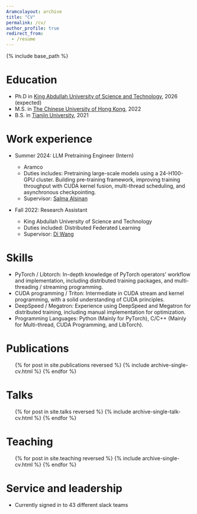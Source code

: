 ```yaml
---
Aramcolayout: archive
title: "CV"
permalink: /cv/
author_profile: true
redirect_from:
  - /resume
---
```

{% include base_path %}

Education
=========

* Ph.D in [King Abdullah University of Science and Technology](https://www.kaust.edu.sa/), 2026 (expected)
* M.S. in [The Chinese University of Hong Kong](https://www.cuhk.edu.hk/), 2022
* B.S. in [Tianjin University](https://www.tju.edu.cn/english/), 2021

Work experience
===============

* Summer 2024: LLM Pretraining Engineer (Intern)

  * Aramco
  * Duties includes: Pretraining large-scale models using a 24-H100-GPU cluster. Building pre-training framework, improving training throughput with CUDA kernel fusion, multi-thread scheduling, and asynchronous checkpointing.
  * Supervisor: [Salma Alsinan](https://www.linkedin.com/in/salma-alsinan/overlay/about-this-profile/)
* Fall 2022: Research Assistant

  * King Abdullah University of Science and Technology
  * Duties included: Distributed Federated Learning
  * Supervisor: [Di Wang](https://shao3wangdi.github.io/)

Skills
======

* PyTorch / Libtorch: In-depth knowledge of PyTorch operators' workflow and implementation, including distributed training packages, and multi-threading / streaming programming.
* CUDA programming / Triton: Intermediate in CUDA stream and kernel programming, with a solid understanding of CUDA principles.
* DeepSpeed / Megatron: Experience using DeepSpeed and Megatron for distributed training, including manual implementation for optimization.
* Programming Languages: Python (Mainly for PyTorch), C/C++ (Mainly for Multi-thread, CUDA Programming, and LibTorch).

Publications
============

<ul>{% for post in site.publications reversed %}
    {% include archive-single-cv.html %}
  {% endfor %}</ul>

Talks
=====

<ul>{% for post in site.talks reversed %}
    {% include archive-single-talk-cv.html  %}
  {% endfor %}</ul>

Teaching
========

<ul>{% for post in site.teaching reversed %}
    {% include archive-single-cv.html %}
  {% endfor %}</ul>

Service and leadership
======================

* Currently signed in to 43 different slack teams

